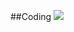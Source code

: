 ##Coding
<img class="hCL kVc L4E MIw" fetchpriority="auto" loading="auto" src="https://media1.tenor.com/m/fUQ91fkPAa4AAAAC/kiryu-type-type.gif" elementtiming="closeupImage">
